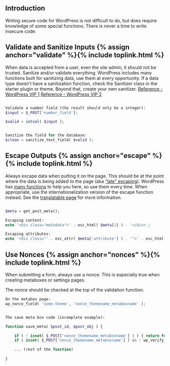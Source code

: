 
## Introduction

Writing secure code for WordPress is not difficult to do, but does require knowledge of some special functions. There is never a time to write insecure code.


## Validate and Sanitize Inputs {% assign anchor="validate" %}{% include toplink.html %}

When data is accepted from a user, even the site admin, it should not be trusted. Sanitize and/or validate everything. WordPress includes many functions built for sanitizing data, use them at every opportunity. If a data type doesn't have a sanitization function, check the Sanitizer class in the starter plugin or theme. Beyond that, create your own sanitizer.
[Reference - WordPress VIP 1](https://vip.wordpress.com/2014/06/20/the-importance-of-escaping-all-the-things/)
[Reference - WordPress VIP 2](https://vip.wordpress.com/documentation/vip/best-practices/security/validating-sanitizing-escaping/)

```php

Validate a number field (the result should only be a integer):
$input = $_POST['number_field'];

$valid = intval( $input );


Sanitize the field for the database:
$clean = sanitize_text_field( $valid );
```



## Escape Outputs {% assign anchor="escape" %}{% include toplink.html %}

Always escape data when putting it on the page. This should be at the point where the data is being added to the page (aka ["late" escaping](https://vip.wordpress.com/documentation/vip/best-practices/security/validating-sanitizing-escaping/#always-escape-late)). WordPress has [many functions](https://codex.wordpress.org/Data_Validation) to help you here, so use them every time. When appropriate, use the internationalization version of the escape function instead. See the [translatable page](/translatable.html) for more information.

```php

$meta = get_post_meta();

Escaping content:
echo '<div class="metadata">' . esc_html( $meta[1] ) . '</div>';

Escaping attributes:
echo '<div class="' . esc_attr( $meta['attribute'] ) . '">' . esc_html( $meta[1] ) . '</div>';
```



## Use Nonces {% assign anchor="nonces" %}{% include toplink.html %}

When submitting a form, always use a nonce. This is especially true when creating metaboxes or settings pages.

The nonce should be checked at the top of the validation function.

```php
On the metabox page:
wp_nonce_field( 'some-theme', 'nonce_themename_metaboxname' );


The save meta box code (incomplete example):

function save_meta( $post_id, $post_obj ) {

	if ( ! isset( $_POST['nonce_themename_metaboxname'] ) ) { return FALSE; }
	if ( isset( $_POST['nonce_themename_metaboxname'] ) && ! wp_verify_nonce( $_POST['nonce_themename_metaboxname'], 'some-theme' ) ) { return FALSE; }

	... (rest of the function)
	
}
```